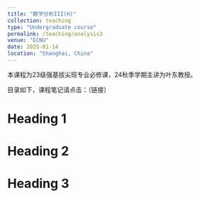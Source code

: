 ```yaml
---
title: "数学分析III(H)"
collection: teaching
type: "Undergraduate course"
permalink: /teaching/analysis3
venue: "ECNU"
date: 2025-01-14
location: "Shanghai, China"
---
```


本课程为23级强基拔尖班专业必修课，24秋季学期主讲为叶东教授。

目录如下，课程笔记请点击：（链接）

Heading 1
======

Heading 2
======

Heading 3
======
